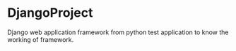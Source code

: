 # DjangoProject
Django web application framework from python test application to know the working of  framework.
